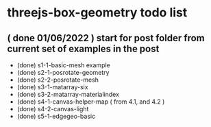 # threejs-box-geometry todo list

## ( done 01/06/2022 ) start for post folder from current set of examples in the post
* (done) s1-1-basic-mesh example
* (done) s2-1-posrotate-geometry
* (done) s2-2-posrotate-mesh
* (done) s3-1-matarray-six
* (done) s3-2-matarray-materialindex
* (done) s4-1-canvas-helper-map ( from 4.1, and 4.2 )
* (done) s4-2-canvas-light
* (done) s5-1-edgegeo-basic

